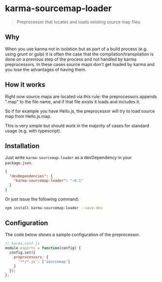 # karma-sourcemap-loader

> Preprocessor that locates and loads existing source map files.

## Why

When you use karma not in isolation but as part of a build process (e.g. using grunt
or gulp) it is often the case that the compilation/transpilation is done on a previous
step of the process and not handled by karma preprocessors. In these cases source maps
don't get loaded by karma and you lose the advantages of having them.

## How it works

Right now source maps are located via this rule: the preprocessors appends
".map" to the file name, and if that file exists it loads and includes it.

So if for example you have Hello.js, the preprocessor will try to load source map from
Hello.js.map.

This is very simple but should work in the majority of cases for standard usage (e.g. with typescript).

## Installation

Just write `karma-sourcemap-loader` as a devDependency in your `package.json`.
```json
{
  "devDependencies": {
    "karma-sourcemap-loader": "~0.1"
  }
}
```

Or just issue the following command:
```bash
npm install karma-sourcemap-loader --save-dev
```

## Configuration

The code below shows a sample configuration of the preprocessor.
```js
// karma.conf.js
module.exports = function(config) {
  config.set({
    preprocessors: {
      '**/*.js': ['sourcemap']
    }
  });
};
```
